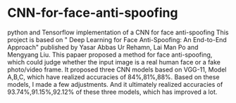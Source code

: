 # CNN-for-face-anti-spoofing
python and Tensorflow implementation of a CNN for face anti-spoofing
This project is based on " Deep Learning for Face Anti-Spoofing: An End-to-End Approach" published by Yasar Abbas Ur Rehamn, Lai Man Po and Mengyang Liu.
This papaer proposed a method for face anti-spoofing, which could judge whether the input image is a real human face or a fake photo/video frame. It proposed three CNN models based on VGG-11, Model A,B,C, which have realized accuracies of 84%,81%,88%. Based on these models, I made a few adjustments. And it ultimately realized accuracies of 93.74%,91.15%,92.12% of these three models, which has improved a lot.
